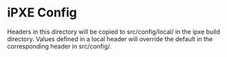 # iPXE Config

Headers in this directory will be copied to src/config/local/ in the ipxe build
directory. Values defined in a local header will override the default in the
corresponding header in src/config/.
